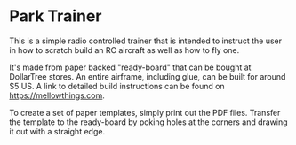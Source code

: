 # Park Trainer

This is a simple radio controlled trainer that is intended to instruct the user in how to scratch build an RC aircraft as well as how to fly one. 

It's made from paper backed "ready-board" that can be bought at DollarTree stores. An entire airframe, including glue, can be built for around $5 US. A link to detailed build instructions can be found on https://mellowthings.com.

To create a set of paper templates, simply print out the PDF files. Transfer the template to the ready-board by poking holes at the corners and drawing it out with a straight edge.
